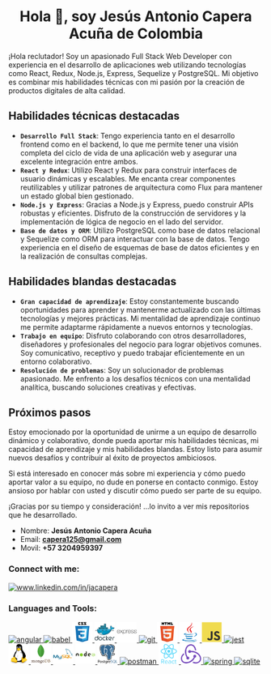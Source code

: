 <h1 align="center">Hola 👋, soy Jesús Antonio Capera Acuña de Colombia</h1>
¡Hola reclutador! Soy un apasionado Full Stack Web Developer con experiencia en el desarrollo de aplicaciones web utilizando tecnologías como React, Redux, Node.js, Express, Sequelize y PostgreSQL. Mi objetivo es combinar mis habilidades técnicas con mi pasión por la creación de productos digitales de alta calidad.

## **Habilidades técnicas destacadas**
- **`Desarrollo Full Stack`**: Tengo experiencia tanto en el desarrollo frontend como en el backend, lo que me permite tener una visión completa del ciclo de vida de una aplicación web y asegurar una excelente integración entre ambos.
- **`React y Redux`**: Utilizo React y Redux para construir interfaces de usuario dinámicas y escalables. Me encanta crear componentes reutilizables y utilizar patrones de arquitectura como Flux para mantener un estado global bien gestionado.
- **`Node.js y Express`**: Gracias a Node.js y Express, puedo construir APIs robustas y eficientes. Disfruto de la construcción de servidores y la implementación de lógica de negocio en el lado del servidor.
- **`Base de datos y ORM`**: Utilizo PostgreSQL como base de datos relacional y Sequelize como ORM para interactuar con la base de datos. Tengo experiencia en el diseño de esquemas de base de datos eficientes y en la realización de consultas complejas.

## **Habilidades blandas destacadas**
- **`Gran capacidad de aprendizaje`**: Estoy constantemente buscando oportunidades para aprender y mantenerme actualizado con las últimas tecnologías y mejores prácticas. Mi mentalidad de aprendizaje continuo me permite adaptarme rápidamente a nuevos entornos y tecnologías.
- **`Trabajo en equipo`**: Disfruto colaborando con otros desarrolladores, diseñadores y profesionales del negocio para lograr objetivos comunes. Soy comunicativo, receptivo y puedo trabajar eficientemente en un entorno colaborativo.
- **`Resolución de problemas`**: Soy un solucionador de problemas apasionado. Me enfrento a los desafíos técnicos con una mentalidad analítica, buscando soluciones creativas y efectivas.

## Próximos pasos
Estoy emocionado por la oportunidad de unirme a un equipo de desarrollo dinámico y colaborativo, donde pueda aportar mis habilidades técnicas, mi capacidad de aprendizaje y mis habilidades blandas. Estoy listo para asumir nuevos desafíos y contribuir al éxito de proyectos ambiciosos.

Si está interesado en conocer más sobre mi experiencia y cómo puedo aportar valor a su equipo, no dude en ponerse en contacto conmigo. Estoy ansioso por hablar con usted y discutir cómo puedo ser parte de su equipo.

¡Gracias por su tiempo y consideración! ...lo invito a ver mis repositorios que he desarrollado.

- Nombre: **Jesús Antonio Capera Acuña**
- Email: **capera125@gmail.com**
- Movil: **+57 3204959397**



<h3 align="left">Connect with me:</h3>
<p align="left">
<a href="https://www.linkedin.com/in/jacapera/" target="blank"><img align="center" src="https://raw.githubusercontent.com/rahuldkjain/github-profile-readme-generator/master/src/images/icons/Social/linked-in-alt.svg" alt="www.linkedin.com/in/jacapera" height="30" width="40" /></a>
</p>

<h3 align="left">Languages and Tools:</h3>
<p align="left"> <a href="https://angular.io" target="_blank" rel="noreferrer"> <img src="https://angular.io/assets/images/logos/angular/angular.svg" alt="angular" width="40" height="40"/> </a> <a href="https://babeljs.io/" target="_blank" rel="noreferrer"> <img src="https://www.vectorlogo.zone/logos/babeljs/babeljs-icon.svg" alt="babel" width="40" height="40"/> </a> <a href="https://www.w3schools.com/css/" target="_blank" rel="noreferrer"> <img src="https://raw.githubusercontent.com/devicons/devicon/master/icons/css3/css3-original-wordmark.svg" alt="css3" width="40" height="40"/> </a> <a href="https://www.docker.com/" target="_blank" rel="noreferrer"> <img src="https://raw.githubusercontent.com/devicons/devicon/master/icons/docker/docker-original-wordmark.svg" alt="docker" width="40" height="40"/> </a> <a href="https://expressjs.com" target="_blank" rel="noreferrer"> <img src="https://raw.githubusercontent.com/devicons/devicon/master/icons/express/express-original-wordmark.svg" alt="express" width="40" height="40"/> </a> <a href="https://git-scm.com/" target="_blank" rel="noreferrer"> <img src="https://www.vectorlogo.zone/logos/git-scm/git-scm-icon.svg" alt="git" width="40" height="40"/> </a> <a href="https://www.w3.org/html/" target="_blank" rel="noreferrer"> <img src="https://raw.githubusercontent.com/devicons/devicon/master/icons/html5/html5-original-wordmark.svg" alt="html5" width="40" height="40"/> </a> <a href="https://www.java.com" target="_blank" rel="noreferrer"> <img src="https://raw.githubusercontent.com/devicons/devicon/master/icons/java/java-original.svg" alt="java" width="40" height="40"/> </a> <a href="https://developer.mozilla.org/en-US/docs/Web/JavaScript" target="_blank" rel="noreferrer"> <img src="https://raw.githubusercontent.com/devicons/devicon/master/icons/javascript/javascript-original.svg" alt="javascript" width="40" height="40"/> </a> <a href="https://jestjs.io" target="_blank" rel="noreferrer"> <img src="https://www.vectorlogo.zone/logos/jestjsio/jestjsio-icon.svg" alt="jest" width="40" height="40"/> </a> <a href="https://www.linux.org/" target="_blank" rel="noreferrer"> <img src="https://raw.githubusercontent.com/devicons/devicon/master/icons/linux/linux-original.svg" alt="linux" width="40" height="40"/> </a> <a href="https://www.mongodb.com/" target="_blank" rel="noreferrer"> <img src="https://raw.githubusercontent.com/devicons/devicon/master/icons/mongodb/mongodb-original-wordmark.svg" alt="mongodb" width="40" height="40"/> </a> <a href="https://www.mysql.com/" target="_blank" rel="noreferrer"> <img src="https://raw.githubusercontent.com/devicons/devicon/master/icons/mysql/mysql-original-wordmark.svg" alt="mysql" width="40" height="40"/> </a> <a href="https://nodejs.org" target="_blank" rel="noreferrer"> <img src="https://raw.githubusercontent.com/devicons/devicon/master/icons/nodejs/nodejs-original-wordmark.svg" alt="nodejs" width="40" height="40"/> </a> <a href="https://www.postgresql.org" target="_blank" rel="noreferrer"> <img src="https://raw.githubusercontent.com/devicons/devicon/master/icons/postgresql/postgresql-original-wordmark.svg" alt="postgresql" width="40" height="40"/> </a> <a href="https://postman.com" target="_blank" rel="noreferrer"> <img src="https://www.vectorlogo.zone/logos/getpostman/getpostman-icon.svg" alt="postman" width="40" height="40"/> </a> <a href="https://reactjs.org/" target="_blank" rel="noreferrer"> <img src="https://raw.githubusercontent.com/devicons/devicon/master/icons/react/react-original-wordmark.svg" alt="react" width="40" height="40"/> </a> <a href="https://redux.js.org" target="_blank" rel="noreferrer"> <img src="https://raw.githubusercontent.com/devicons/devicon/master/icons/redux/redux-original.svg" alt="redux" width="40" height="40"/> </a> <a href="https://spring.io/" target="_blank" rel="noreferrer"> <img src="https://www.vectorlogo.zone/logos/springio/springio-icon.svg" alt="spring" width="40" height="40"/> </a> <a href="https://www.sqlite.org/" target="_blank" rel="noreferrer"> <img src="https://www.vectorlogo.zone/logos/sqlite/sqlite-icon.svg" alt="sqlite" width="40" height="40"/> </a> </p>
<!--
**jacapera/jacapera** is a ✨ _special_ ✨ repository because its `README.md` (this file) appears on your GitHub profile.

Here are some ideas to get you started:

- 🔭 I’m currently working on ...
- 🌱 I’m currently learning ...
- 👯 I’m looking to collaborate on ...
- 🤔 I’m looking for help with ...
- 💬 Ask me about ...
- 📫 How to reach me: ...
- 😄 Pronouns: ...
- ⚡ Fun fact: ...
-->
